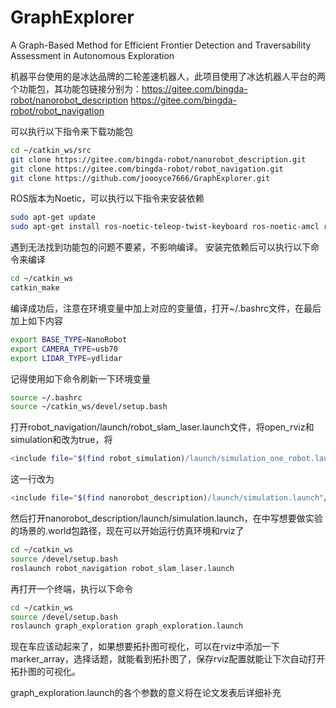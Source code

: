 # GraphExplorer
A Graph-Based Method for Efficient Frontier Detection and Traversability Assessment in Autonomous Exploration

机器平台使用的是冰达品牌的二轮差速机器人，此项目使用了冰达机器人平台的两个功能包，其功能包链接分别为：https://gitee.com/bingda-robot/nanorobot_description
https://gitee.com/bingda-robot/robot_navigation

可以执行以下指令来下载功能包
```bash
cd ~/catkin_ws/src
git clone https://gitee.com/bingda-robot/nanorobot_description.git
git clone https://gitee.com/bingda-robot/robot_navigation.git
git clone https://github.com/joooyce7666/GraphExplorer.git
```

ROS版本为Noetic，可以执行以下指令来安装依赖
```bash
sudo apt-get update
sudo apt-get install ros-noetic-teleop-twist-keyboard ros-noetic-amcl ros-noetic-move-base ros-noetic-slam-gmapping ros-noetic-slam-karto ros-noetic-dwa-local-planner ros-noetic-teb-local-planner ros-noetic-uvc-camera ros-noetic-map-server ros-noetic-hector-slam* ros-noetic-global-planner ros-noetic-navfn
```
遇到无法找到功能包的问题不要紧，不影响编译。
安装完依赖后可以执行以下命令来编译

```bash
cd ~/catkin_ws
catkin_make
```

编译成功后，注意在环境变量中加上对应的变量值，打开~/.bashrc文件，在最后加上如下内容
```bash
export BASE_TYPE=NanoRobot
export CAMERA_TYPE=usb70
export LIDAR_TYPE=ydlidar
```

记得使用如下命令刷新一下环境变量
```bash
source ~/.bashrc
source ~/catkin_ws/devel/setup.bash
```

打开robot_navigation/launch/robot_slam_laser.launch文件，将open_rviz和simulation和改为true，将
```bash
<include file="$(find robot_simulation)/launch/simulation_one_robot.launch"/>
```
这一行改为
```bash
<include file="$(find nanorobot_description)/launch/simulation.launch"/>
```
然后打开nanorobot_description/launch/simulation.launch，在<arg name="world_name" value="$(find nanorobot_description)/worlds/room.world"/>中写想要做实验的场景的.world包路径，现在可以开始运行仿真环境和rviz了
```bash
cd ~/catkin_ws
source /devel/setup.bash
roslaunch robot_navigation robot_slam_laser.launch
```
再打开一个终端，执行以下命令
```bash
cd ~/catkin_ws
source /devel/setup.bash
roslaunch graph_exploration graph_exploration.launch
```
现在车应该动起来了，如果想要拓扑图可视化，可以在rviz中添加一下marker_array，选择话题，就能看到拓扑图了，保存rviz配置就能让下次自动打开拓扑图的可视化。

graph_exploration.launch的各个参数的意义将在论文发表后详细补充




